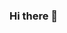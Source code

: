 ### Hi there 👋

<!--
**daneshbadlani/daneshbadlani** is a ✨ _special_ ✨ repository because its `README.md` (this file) appears on your GitHub profile.

Here are some ideas to get you started:

- 🔭 I’m currently working on understanding cloud and blockchain technology.
- 🌱 I’m currently learning javascript and solidity.
- 👯 I’m looking to collaborate on web3 projects.
- 💬 Ask me about engineering, product management, startups, big tech and VC.
- 📫 How to reach me: @daneshbadlani on Twitter 
- 😄 Pronouns: He/His/Him
- ⚡ Fun fact: Love travelling
-->
